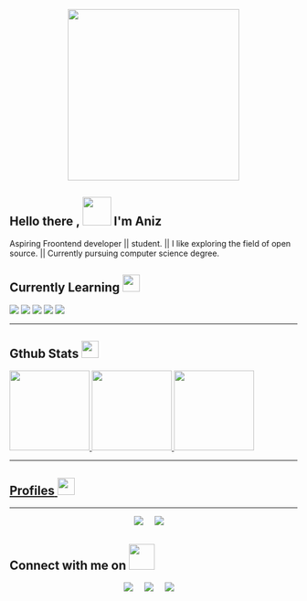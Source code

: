 <p align ="center"><img src="https://i.pinimg.com/originals/1a/a5/41/1aa54136f55c03a40ba7192ebe9b0a41.gif" width="300rem"></p>

## Hello there , <img src="https://i.pinimg.com/originals/a8/d0/ff/a8d0ff331b4fffd6f536c38e09725fc0.gif" width="50px">  I'm Aniz

 Aspiring Froontend developer || student. 
 || I like exploring the field of open source.
 || Currently pursuing computer science degree. 

## Currently Learning  <img src="https://thumbs.gfycat.com/PerfumedColossalGadwall-size_restricted.gif" width="30px">

<p align="center">
 
<img src="https://img.shields.io/badge/Java-ED8B00?style=for-the-badge&logo=java&logoColor=white"> <img src="https://img.shields.io/badge/C-00599C?style=for-the-badge&logo=c&logoColor=white"> <img src="https://img.shields.io/badge/HTML-239120?style=for-the-badge&logo=html5&logoColor=white">
<img src="https://img.shields.io/badge/CSS-239120?&style=for-the-badge&logo=css3&logoColor=white"> <img src ="https://img.shields.io/badge/JavaScript-323330?style=for-the-badge&logo=javascript&logoColor=F7DF1E">
 
 </p>

---

## **Gthub Stats <img src="https://media.giphy.com/media/VEzBzSyEOKtXGuPIQw/giphy.gif" width="30px">**

<!--  <p align ="center">  -->
<a href="https://github.com/4N1Z">
  <img height="140em" src="https://github-readme-stats.vercel.app/api?username=4N1Z&theme=dracula&show_icons=true&&hide_border=true&count_private=true"/>
  <img height="140em" src="https://github-readme-stats.vercel.app/api/top-langs/?username=4N1Z&layout=compact&langs_count=8&hide_border=true&theme=dracula"/>
<!--   </p>
  
 <p align="center">  -->
  <img height="140em" src="https://activity-graph.herokuapp.com/graph?username=4N1Z&hide_border=true&theme=dracula" />
<!--   </p> -->
  
---


## **Profiles** <img src="https://thumbs.gfycat.com/ExhaustedSpottedGazelle-size_restricted.gif" width="30px">
 
---

 <p align="center">
    <a target="_blank"href="https://www.linkedin.com/in/aniz-bin-nowshad"><img src="https://img.shields.io/badge/linkedin-%230077B5.svg?&style=for-the-badge&logo=linkedin&logoColor=white" /></a>&nbsp;&nbsp;&nbsp;&nbsp;
    <a target="_blank"href="https://www.hackerrank.com/anizbn"><img src="https://img.shields.io/badge/-Hackerrank-2EC866?style=for-the-badge&logo=HackerRank&logoColor=white" /></a>&nbsp;&nbsp;&nbsp;&nbsp; 

</p>

## **Connect with me on** <img src="https://onlinegiftools.com/images/examples-onlinegiftools/jump-hello-transparent.gif" width="45px">
<p align ="center">
  <a target="_blank"href="https://twitter.com/aniz_nowshad"><img src="https://img.shields.io/badge/twitter-%231DA1F2.svg?&style=for-the-badge&logo=twitter&logoColor=white" /></a>&nbsp;&nbsp;&nbsp;&nbsp;
 <a href="mailto:anizbinnowshad@gmail.com?subject=Hey%20Aniz,%20From%20Github"><img src="https://img.shields.io/badge/gmail-%23D14836.svg?&style=for-the-badge&logo=gmail&logoColor=white" /></a>&nbsp;&nbsp;&nbsp;&nbsp;
 <a target="_blank"href="https://www.discordapp.com"><img src="https://img.shields.io/badge/Discord-7289DA?style=for-the-badge&logo=discord&logoColor=white" /></a>&nbsp;&nbsp;&nbsp;&nbsp;


